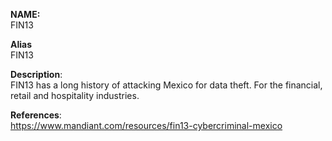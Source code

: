 **NAME:**  
FIN13  
  
**Alias**  
FIN13  

**Description**:   
FIN13 has a long history of attacking Mexico for data theft. For the financial, retail and hospitality industries.

**References**:  
https://www.mandiant.com/resources/fin13-cybercriminal-mexico

